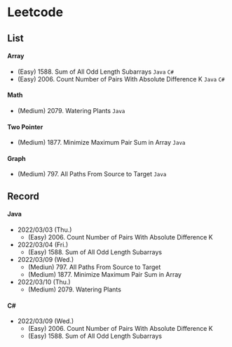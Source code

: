 Leetcode
=
List
-
#### Array
* (Easy)   1588. Sum of All Odd Length Subarrays `Java` `C#`
* (Easy)   2006. Count Number of Pairs With Absolute Difference K `Java` `C#`

#### Math
* (Medium) 2079. Watering Plants `Java`

#### Two Pointer
* (Medium) 1877. Minimize Maximum Pair Sum in Array `Java`

#### Graph
* (Medium) 797. All Paths From Source to Target `Java`


Record
-
#### Java

* 2022/03/03 (Thu.)
	* (Easy)   2006. Count Number of Pairs With Absolute Difference K
* 2022/03/04 (Fri.)
	* (Easy)   1588. Sum of All Odd Length Subarrays
* 2022/03/09 (Wed.)
	* (Mediun) 797. All Paths From Source to Target
	* (Medium) 1877. Minimize Maximum Pair Sum in Array
* 2022/03/10 (Thu.)
	* (Medium) 2079. Watering Plants

#### C#

* 2022/03/09 (Wed.)
	* (Easy)   2006. Count Number of Pairs With Absolute Difference K
	* (Easy)   1588. Sum of All Odd Length Subarrays
